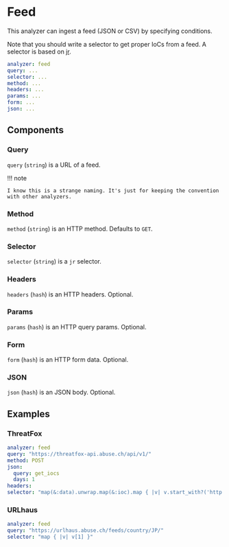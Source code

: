 # Feed

This analyzer can ingest a feed (JSON or CSV) by specifying conditions.

Note that you should write a selector to get proper IoCs from a feed. A selector is based on [jr](https://github.com/yuya-takeyama/jr).

```yaml
analyzer: feed
query: ...
selector: ...
method: ...
headers: ...
params: ...
form: ...
json: ...
```

## Components

### Query

`query` (`string`) is a URL of a feed.

!!! note

    I know this is a strange naming. It's just for keeping the convention with other analyzers.

### Method

`method` (`string`) is an HTTP method. Defaults to `GET`.

### Selector

`selector` (`string`) is a `jr` selector.

### Headers

`headers` (`hash`) is an HTTP headers. Optional.

### Params

`params` (`hash`) is an HTTP query params. Optional.

### Form

`form` (`hash`) is an HTTP form data. Optional.

### JSON

`json` (`hash`) is an JSON body. Optional.

## Examples

### ThreatFox

```yaml
analyzer: feed
query: "https://threatfox-api.abuse.ch/api/v1/"
method: POST
json:
  query: get_iocs
  days: 1
headers:
selector: "map(&:data).unwrap.map(&:ioc).map { |v| v.start_with?('http://', 'https://') ? v :  v.split(':').first }"
```

### URLhaus

```yaml
analyzer: feed
query: "https://urlhaus.abuse.ch/feeds/country/JP/"
selector: "map { |v| v[1] }"
```
